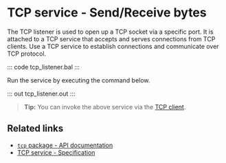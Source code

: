 # TCP service - Send/Receive bytes

The TCP listener is used to open up a TCP socket via a specific port. It is attached to a TCP service that accepts and serves connections from TCP clients. Use a TCP service to establish connections and communicate over TCP protocol. 

::: code tcp_listener.bal :::

Run the service by executing the command below.

::: out tcp_listener.out :::

>**Tip:** You can invoke the above service via the [TCP client](/learn/by-example/tcp-client/).

## Related links
- [`tcp` package - API documentation](https://lib.ballerina.io/ballerina/tcp/latest)
- [TCP service  - Specification](/spec/tcp/#3-service-types)
